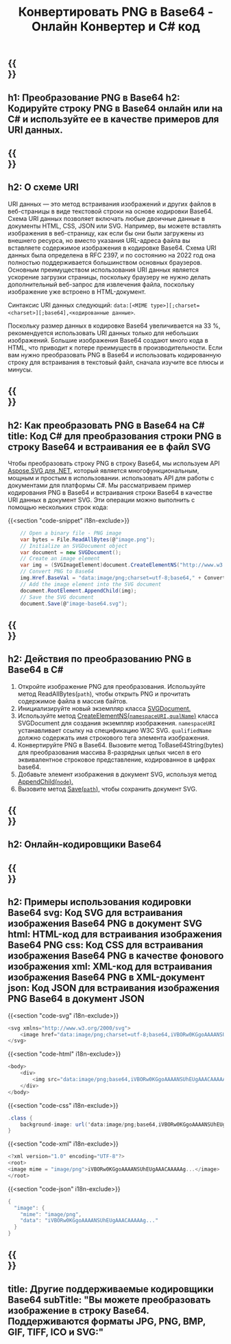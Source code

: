 ﻿---
translation: true
template: /templates/_template-encoder-child.md
title: Конвертировать PNG в Base64 - Онлайн Конвертер и C# код
description: Преобразуйте PNG в Base64 онлайн или на C# и используйте кодированную строку для URI данных. Встраивайте в HTML, CSS, XML, JSON и др.
url: /net/png-to-base64/
family: svg
platformtag: net
feature: encode
informat: PNG
outformat: Base64
---

{{<section banner>}}
---
h1: Преобразование PNG в Base64
h2: Кодируйте строку PNG в Base64 онлайн или на C# и используйте ее в качестве примеров для URI данных.
---

{{<section overview>}}
---
h2: О схеме URI
---

URI данных — это метод встраивания изображений и других файлов в веб-страницы в виде текстовой строки на основе кодировки Base64. Схема URI данных позволяет включать любые двоичные данные в документы HTML, CSS, JSON или SVG. Например, вы можете вставлять изображения в веб-страницу, как если бы они были загружены из внешнего ресурса, но вместо указания URL-адреса файла вы вставляете содержимое изображения в кодировке Base64. Схема URI данных была определена в RFC 2397, и по состоянию на 2022 год она полностью поддерживается большинством основных браузеров. Основным преимуществом использования URI данных является ускорение загрузки страницы, поскольку браузеру не нужно делать дополнительный веб-запрос для извлечения файла, поскольку изображение уже встроено в HTML-документ.

Синтаксис URI данных следующий: `data:[<MIME type>][;charset=<charset>][;base64],<кодированные данные>`.

Поскольку размер данных в кодировке Base64 увеличивается на 33 %, рекомендуется использовать URI данных только для небольших изображений. Большие изображения Base64 создают много кода в HTML, что приводит к потере преимуществ в производительности. Если вам нужно преобразовать PNG в Base64 и использовать кодированную строку для встраивания в текстовый файл, сначала изучите все плюсы и минусы.

{{<section code-text>}}
---
h2: Как преобразовать PNG в Base64 на С#
title: Код С# для преобразования строки PNG в строку Base64 и встраивания ее в файл SVG
---

Чтобы преобразовать строку PNG в строку Base64, мы используем API [Aspose.SVG для .NET,](https://products.aspose.com/svg/net/) который является многофункциональным, мощным и простым в использовании. использовать API для работы с документами для платформы C#. Мы рассматриваем пример кодирования PNG в Base64 и встраивания строки Base64 в качестве URI данных в документ SVG. Эти операции можно выполнить с помощью нескольких строк кода:

{{<section "code-snippet" i18n-exclude>}}

```cs
    // Open a binary file - PNG image
    var bytes = File.ReadAllBytes(@"image.png");
    // Initialize an SVGDocument object
    var document = new SVGDocument();
    // Create an image element
    var img = (SVGImageElement)document.CreateElementNS("http://www.w3.org/2000/svg", "image");
    // Convert PNG to Base64
    img.Href.BaseVal = "data:image/png;charset=utf-8;base64," + Convert.ToBase64String(bytes);
    // Add the image element into the SVG document
    document.RootElement.AppendChild(img);
    // Save the SVG document
    document.Save(@"image-base64.svg");
```

{{<section steps>}}
---
h2: Действия по преобразованию PNG в Base64 в C#
---
1. Откройте изображение PNG для преобразования. Используйте метод ReadAllBytes(`path`), чтобы открыть PNG и прочитать содержимое файла в массив байтов.
1. Инициализируйте новый экземпляр класса [SVGDocument.](https://reference.aspose.com/svg/net/aspose.svg/svgdocument/svgdocument/#constructor)
1. Используйте метод [CreateElementNS(`namespaceURI,qualName`)](https://reference.aspose.com/svg/net/aspose.svg.dom/document/createelementns/#createelementns) класса SVGDocument для создания экземпляр изображения. `namespaceURI` устанавливает ссылку на спецификацию W3C SVG. `qualifiedName` должно содержать имя строкового тега элемента изображения.
1. Конвертируйте PNG в Base64. Вызовите метод ToBase64String(bytes) для преобразования массива 8-разрядных целых чисел в его эквивалентное строковое представление, кодированное в цифрах base64.
1. Добавьте элемент изображения в документ SVG, используя метод [AppendChild(`node`).](https://reference.aspose.com/svg/net/aspose.svg.dom/node/appendchild/)
1. Вызовите метод [Save(`path`),](https://reference.aspose.com/svg/net/aspose.svg/svgdocument/save/) чтобы сохранить документ SVG.

{{<section online-encoder>}}
---
h2: Онлайн-кодировщики Base64
---

{{<section examples>}}
---
h2: Примеры использования кодировки Base64
svg: Код SVG для встраивания изображения Base64 PNG в документ SVG
html: HTML-код для встраивания изображения Base64 PNG
css: Код CSS для встраивания изображения Base64 PNG в качестве фонового изображения
xml: XML-код для встраивания изображения Base64 PNG в XML-документ
json: Код JSON для встраивания изображения PNG Base64 в документ JSON
---

{{<section "code-svg" i18n-exclude>}}

```cs
<svg xmlns="http://www.w3.org/2000/svg">
	<image href="data:image/png;charset=utf-8;base64,iVBORw0KGgoAAAANSUhEUgAAACAAAAAg..." alt="Red circle"/>
</svg>
```

{{<section "code-html" i18n-exclude>}}

```cs
<body>
    <div>
        <img src="data:image/png;base64,iVBORw0KGgoAAAANSUhEUgAAACAAAAAg..." alt="Red circle">
    </div>
</body>
```

{{<section "code-css" i18n-exclude>}}

```cs
.class {
    background-image: url('data:image/png;base64,iVBORw0KGgoAAAANSUhEUgAAACAAAAAg...');
}
```

{{<section "code-xml" i18n-exclude>}}

```cs
<?xml version="1.0" encoding="UTF-8"?>
<root>
<image mime = "image/png">iVBORw0KGgoAAAANSUhEUgAAACAAAAAg...</image>
</root>
```

{{<section "code-json" i18n-exclude>}}

```cs
{
  "image": {
    "mime": "image/png",
    "data": "iVBORw0KGgoAAAANSUhEUgAAACAAAAAg..."
  }
}
```

{{<section other-encoders>}}
---
title: Другие поддерживаемые кодировщики Base64
subTitle: "Вы можете преобразовать изображение в строку Base64. Поддерживаются форматы JPG, PNG, BMP, GIF, TIFF, ICO и SVG:"
---